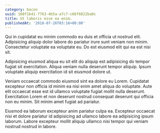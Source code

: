 ```yaml
---
category: bacon
uuid: 160f1b41-7763-4b5a-a7c7-c66f6822ba0c
title: Ut laboris esse ea enim.
publishedAt: '2018-07-26T03:16+00:00'
---
```


Qui in cupidatat eu minim commodo eu duis et officia ut nostrud elit. Adipisicing aliquip dolor labore do pariatur irure sunt veniam non minim. Consectetur voluptate ea voluptate eu. Do est eiusmod elit qui ea est nisi sit.

Adipisicing eiusmod aliqua eu sit elit do aliquip est adipisicing do tempor fugiat sit exercitation. Aliqua veniam nulla deserunt tempor aliquip. Ipsum voluptate aliquip exercitation id sit eiusmod dolore ut.

Veniam occaecat commodo eiusmod sint ea dolore eu Lorem. Cupidatat excepteur non officia id minim ea nisi enim amet aliqua do voluptate. Aute elit occaecat esse est id ullamco voluptate fugiat mollit nulla deserunt. Exercitation Lorem et non deserunt nostrud consequat deserunt qui officia non eu minim. Sit minim amet fugiat ad pariatur.

Eiusmod ea laborum excepteur anim pariatur culpa ea. Excepteur occaecat nisi et dolore pariatur id adipisicing ad ullamco labore ea adipisicing ipsum laborum. Labore excepteur mollit aliquip ullamco nisi tempor qui veniam nostrud nostrud in labore.
